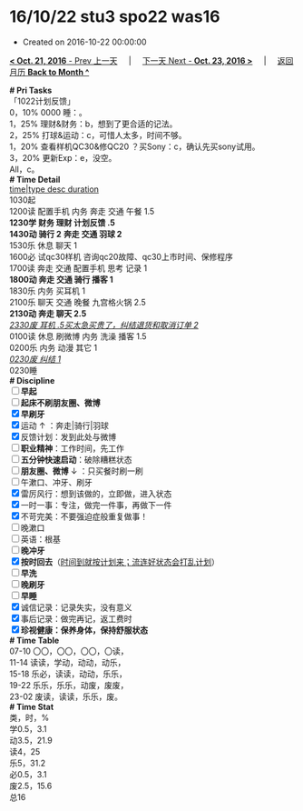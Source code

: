 # 16/10/22 stu3 spo22 was16

- Created on 2016-10-22 00:00:00

[**< Oct. 21, 2016** - Prev 上一天](/lifelogs/2016/10/d21.md) &nbsp; &nbsp; | &nbsp; &nbsp; [下一天 Next - **Oct. 23, 2016 >**](/lifelogs/2016/10/d23.md) &nbsp; &nbsp; |  &nbsp; &nbsp; [返回月历 **Back to Month ^**](/lifelogs/2016/10/index.md)
<br/><div><b># Pri Tasks</b></div><div>「1022计划反馈」</div><div>0，10% 0000 睡：。</div><div>1，25% 理财&amp;财务：b，想到了更合适的记法。</div><div>2，25% 打球&amp;运动：c，可惜人太多，时间不够。</div><div>1，20% 查看样机QC30&amp;修QC20 ？买Sony：c，确认先买sony试用。</div><div>3，20% 更新Exp：e，没空。</div><div>All，c。</div><div><b># Time Detail</b></div><div><u>time|type desc duration</u></div><div>1030起</div><div>1200读 配置手机 内务 奔走 交通 午餐 1.5</div><div><b>1230学 财务 理财 计划反馈 .5</b></div><div><b>1430动 骑行 2</b> <b>奔走 交通 羽球 2</b></div><div>1530乐 休息 聊天 1</div><div>1600必 试qc30样机 咨询qc20故障、qc30上市时间、保修程序</div><div>1700读 奔走 交通 配置手机 思考 记录 1</div><div><b>1800动 奔走 交通 骑行 播客 1</b></div><div>1830乐 内务 买耳机 1</div><div>2100乐 聊天 交通 晚餐 九宫格火锅 2.5</div><div><b>2130动 奔走 聊天 2.5</b></div><div><u><i>2330废 耳机 .5</i></u><u><i>买</i></u><u><i>太急买贵了，纠结退货和取消订单 2</i></u></div><div>0100读 休息 刷微博 内务 洗澡 播客 1.5</div><div>0200乐 内务 动漫 其它 1</div><div><u><i>0230废 纠结 1</i></u></div><div>0230睡</div><div><b># Discipline</b></div><div><b><input type="checkbox"/></b><b>早起</b></div><div><input type="checkbox"/><b>起床不刷</b><b>朋友圈、微博</b></div><div><input checked="true" type="checkbox"/><b>早刷牙</b></div><div><input checked="true" type="checkbox"/>运动 ↑ ：奔走|骑行|羽球</div><div><input checked="true" type="checkbox"/>反馈计划：发到此处与微博</div><div><input type="checkbox"/><b>职业精神</b>：工作时间，先工作</div><div><input type="checkbox"/><b>五分钟快速启动</b>：破除糟糕状态</div><div><input type="checkbox"/><b>朋友圈、微博</b> ↓ ：只买餐时刷一刷</div><div><input type="checkbox"/>午漱口、冲牙、刷牙</div><div><input checked="true" type="checkbox"/>雷厉风行：想到该做的，立即做，进入状态</div><div><input checked="true" type="checkbox"/>一时一事：专注，做完一件事，再做下一件</div><div><input checked="true" type="checkbox"/>不苛完美：不要强迫症般重复做事！</div><div><input type="checkbox"/>晚漱口</div><div><input type="checkbox"/>英语：根基</div><div><b><input type="checkbox"/></b><b>晚冲牙</b></div><div><u><input checked="true" type="checkbox"/></u><b>按时回去</b>（<u>时间到就按计划来；流连好状态会打乱计划</u>）</div><div><input type="checkbox"/><b>早洗</b></div><div><b><input type="checkbox"/></b><b>晚刷牙</b></div><div><input type="checkbox"/><b>早睡</b></div><div><input checked="true" type="checkbox"/>诚信记录：记录失实，没有意义</div><div><input checked="true" type="checkbox"/>事后记录：做完再记，返工费时</div><div><b><input checked="true" type="checkbox"/></b><b>珍视健康：保养身体，保持舒服状态</b></div><div><b># Time Table</b></div><div>07-10 〇〇，〇〇，〇〇，〇读，</div><div>11-14 读读，学动，动动，动乐，</div><div>15-18 乐必，读读，动动，乐乐，</div><div>19-22 乐乐，乐乐，动废，废废，</div><div>23-02 废读，读读，乐乐，废。</div><div><b># Time Stat</b></div><div>类，时，%</div><div>学0.5，3.1</div><div>动3.5，21.9</div><div>读4，25</div><div>乐5，31.2</div><div>必0.5，3.1</div><div>废2.5，15.6</div><div>总16</div>
